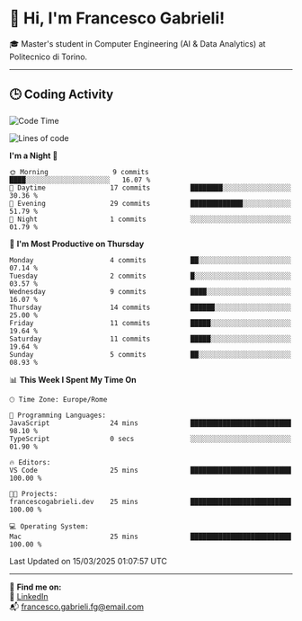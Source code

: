 # 👋 Hi, I'm Francesco Gabrieli!

🎓 Master's student in Computer Engineering (AI & Data Analytics) at Politecnico di Torino.  

---

## 🕒 Coding Activity

<!--START_SECTION:waka-->
![Code Time](http://img.shields.io/badge/Code%20Time-32%20hrs%2048%20mins-blue)

![Lines of code](https://img.shields.io/badge/From%20Hello%20World%20I%27ve%20Written-41.7%20thousand%20lines%20of%20code-blue)

**I'm a Night 🦉** 

```text
🌞 Morning                9 commits           ████░░░░░░░░░░░░░░░░░░░░░   16.07 % 
🌆 Daytime                17 commits          ████████░░░░░░░░░░░░░░░░░   30.36 % 
🌃 Evening                29 commits          █████████████░░░░░░░░░░░░   51.79 % 
🌙 Night                  1 commits           ░░░░░░░░░░░░░░░░░░░░░░░░░   01.79 % 
```
📅 **I'm Most Productive on Thursday** 

```text
Monday                   4 commits           ██░░░░░░░░░░░░░░░░░░░░░░░   07.14 % 
Tuesday                  2 commits           █░░░░░░░░░░░░░░░░░░░░░░░░   03.57 % 
Wednesday                9 commits           ████░░░░░░░░░░░░░░░░░░░░░   16.07 % 
Thursday                 14 commits          ██████░░░░░░░░░░░░░░░░░░░   25.00 % 
Friday                   11 commits          █████░░░░░░░░░░░░░░░░░░░░   19.64 % 
Saturday                 11 commits          █████░░░░░░░░░░░░░░░░░░░░   19.64 % 
Sunday                   5 commits           ██░░░░░░░░░░░░░░░░░░░░░░░   08.93 % 
```


📊 **This Week I Spent My Time On** 

```text
🕑︎ Time Zone: Europe/Rome

💬 Programming Languages: 
JavaScript               24 mins             █████████████████████████   98.10 % 
TypeScript               0 secs              ░░░░░░░░░░░░░░░░░░░░░░░░░   01.90 % 

🔥 Editors: 
VS Code                  25 mins             █████████████████████████   100.00 % 

🐱‍💻 Projects: 
francescogabrieli.dev    25 mins             █████████████████████████   100.00 % 

💻 Operating System: 
Mac                      25 mins             █████████████████████████   100.00 % 
```


 Last Updated on 15/03/2025 01:07:57 UTC
<!--END_SECTION:waka-->


---



🔗 **Find me on:**  
💼 [LinkedIn](https://www.linkedin.com/in/francesco-gabrieli)  
📬 francesco.gabrieli.fg@email.com  



